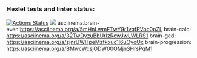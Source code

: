 ### Hexlet tests and linter status:
[![Actions Status](https://github.com/Markus0896/php-project-45/workflows/hexlet-check/badge.svg)](https://github.com/Markus0896/php-project-45/actions)
<a href="https://codeclimate.com/github/Markus0896/php-project-45/maintainability"><img src="https://api.codeclimate.com/v1/badges/d7a47b329e10342d4452/maintainability" /></a>
asciinema.brain-even:https://asciinema.org/a/5mHnLwmFTwY9r1vqfPVoc0pZL
brain-calc: https://asciinema.org/a/32TwDyzuBbUrIzRcwJwLWLRS1
brain-gcd: https://asciinema.org/a/zjnrUWHpeMzfkxuc1l6uOyoOx
brain-progression: https://asciinema.org/a/BMwcWcsjODW00OMjnSHrsPqM1